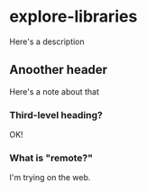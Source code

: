 # explore-libraries
Here's a description

## Anoother header
Here's a note about that

### Third-level heading?
OK!

### What is "remote?"
I'm trying on the web.
